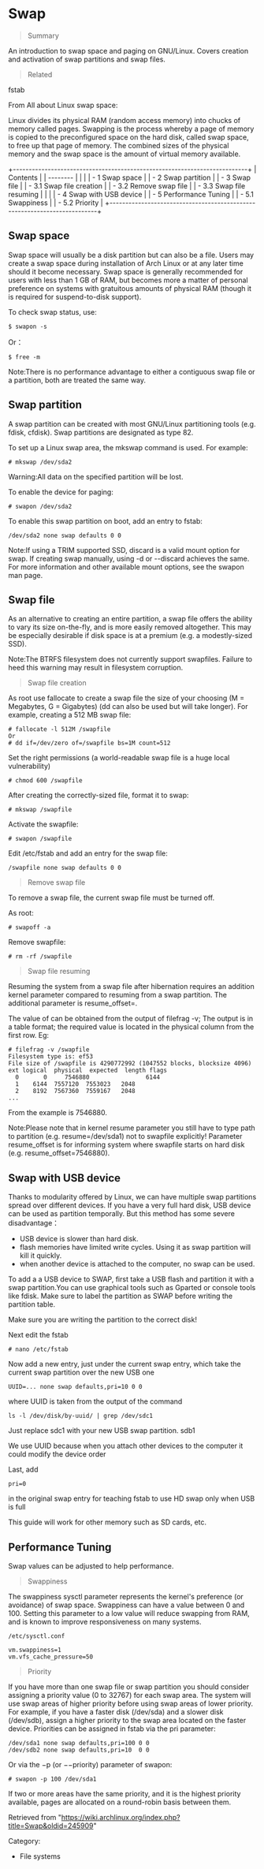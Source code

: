 Swap
====

> Summary

An introduction to swap space and paging on GNU/Linux. Covers creation
and activation of swap partitions and swap files.

> Related

fstab

From All about Linux swap space:

Linux divides its physical RAM (random access memory) into chucks of
memory called pages. Swapping is the process whereby a page of memory is
copied to the preconfigured space on the hard disk, called swap space,
to free up that page of memory. The combined sizes of the physical
memory and the swap space is the amount of virtual memory available.

+--------------------------------------------------------------------------+
| Contents                                                                 |
| --------                                                                 |
|                                                                          |
| -   1 Swap space                                                         |
| -   2 Swap partition                                                     |
| -   3 Swap file                                                          |
|     -   3.1 Swap file creation                                           |
|     -   3.2 Remove swap file                                             |
|     -   3.3 Swap file resuming                                           |
|                                                                          |
| -   4 Swap with USB device                                               |
| -   5 Performance Tuning                                                 |
|     -   5.1 Swappiness                                                   |
|     -   5.2 Priority                                                     |
+--------------------------------------------------------------------------+

Swap space
----------

Swap space will usually be a disk partition but can also be a file.
Users may create a swap space during installation of Arch Linux or at
any later time should it become necessary. Swap space is generally
recommended for users with less than 1 GB of RAM, but becomes more a
matter of personal preference on systems with gratuitous amounts of
physical RAM (though it is required for suspend-to-disk support).

To check swap status, use:

    $ swapon -s

Or：

    $ free -m

Note:There is no performance advantage to either a contiguous swap file
or a partition, both are treated the same way.

Swap partition
--------------

A swap partition can be created with most GNU/Linux partitioning tools
(e.g. fdisk, cfdisk). Swap partitions are designated as type 82.

To set up a Linux swap area, the mkswap command is used. For example:

    # mkswap /dev/sda2

Warning:All data on the specified partition will be lost.

To enable the device for paging:

    # swapon /dev/sda2

To enable this swap partition on boot, add an entry to fstab:

    /dev/sda2 none swap defaults 0 0

Note:If using a TRIM supported SSD, discard is a valid mount option for
swap. If creating swap manually, using -d or --discard achieves the
same. For more information and other available mount options, see the
swapon man page.

Swap file
---------

As an alternative to creating an entire partition, a swap file offers
the ability to vary its size on-the-fly, and is more easily removed
altogether. This may be especially desirable if disk space is at a
premium (e.g. a modestly-sized SSD).

Note:The BTRFS filesystem does not currently support swapfiles. Failure
to heed this warning may result in filesystem corruption.

> Swap file creation

As root use fallocate to create a swap file the size of your choosing (M
= Megabytes, G = Gigabytes) (dd can also be used but will take longer).
For example, creating a 512 MB swap file:

    # fallocate -l 512M /swapfile
    Or
    # dd if=/dev/zero of=/swapfile bs=1M count=512

Set the right permissions (a world-readable swap file is a huge local
vulnerability)

    # chmod 600 /swapfile

After creating the correctly-sized file, format it to swap:

    # mkswap /swapfile

Activate the swapfile:

    # swapon /swapfile

Edit /etc/fstab and add an entry for the swap file:

    /swapfile none swap defaults 0 0

> Remove swap file

To remove a swap file, the current swap file must be turned off.

As root:

    # swapoff -a

Remove swapfile:

    # rm -rf /swapfile

> Swap file resuming

Resuming the system from a swap file after hibernation requires an
addition kernel parameter compared to resuming from a swap partition.
The additional parameter is resume_offset=<Swap File Offset>.

The value of <Swap File Offset> can be obtained from the output of
filefrag -v; The output is in a table format; the required value is
located in the physical column from the first row. Eg:

    # filefrag -v /swapfile
    Filesystem type is: ef53
    File size of /swapfile is 4290772992 (1047552 blocks, blocksize 4096)
    ext logical  physical  expected  length flags
      0       0     7546880                6144 
      1    6144  7557120  7553023   2048 
      2    8192  7567360  7559167   2048 
    ...

From the example <Swap FIle Offset> is 7546880.

Note:Please note that in kernel resume parameter you still have to type
path to partition (e.g. resume=/dev/sda1) not to swapfile explicitly!
Parameter resume_offset is for informing system where swapfile starts on
hard disk (e.g. resume_offset=7546880).

Swap with USB device
--------------------

Thanks to modularity offered by Linux, we can have multiple swap
partitions spread over different devices. If you have a very full hard
disk, USB device can be used as partition temporally. But this method
has some severe disadvantage：

-   USB device is slower than hard disk.
-   flash memories have limited write cycles. Using it as swap partition
    will kill it quickly.
-   when another device is attached to the computer, no swap can be
    used.

To add a a USB device to SWAP, first take a USB flash and partition it
with a swap partition.You can use graphical tools such as Gparted or
console tools like fdisk. Make sure to label the partition as SWAP
before writing the partition table.

Make sure you are writing the partition to the correct disk!

Next edit the fstab

    # nano /etc/fstab

Now add a new entry, just under the current swap entry, which take the
current swap partition over the new USB one

    UUID=... none swap defaults,pri=10 0 0

where UUID is taken from the output of the command

    ls -l /dev/disk/by-uuid/ | grep /dev/sdc1

Just replace sdc1 with your new USB swap partition. sdb1

We use UUID because when you attach other devices to the computer it
could modify the device order

Last, add

    pri=0

in the original swap entry for teaching fstab to use HD swap only when
USB is full

This guide will work for other memory such as SD cards, etc.

Performance Tuning
------------------

Swap values can be adjusted to help performance.

> Swappiness

The swappiness sysctl parameter represents the kernel's preference (or
avoidance) of swap space. Swappiness can have a value between 0 and 100.
Setting this parameter to a low value will reduce swapping from RAM, and
is known to improve responsiveness on many systems.

    /etc/sysctl.conf

    vm.swappiness=1
    vm.vfs_cache_pressure=50

> Priority

If you have more than one swap file or swap partition you should
consider assigning a priority value (0 to 32767) for each swap area. The
system will use swap areas of higher priority before using swap areas of
lower priority. For example, if you have a faster disk (/dev/sda) and a
slower disk (/dev/sdb), assign a higher priority to the swap area
located on the faster device. Priorities can be assigned in fstab via
the pri parameter:

    /dev/sda1 none swap defaults,pri=100 0 0
    /dev/sdb2 none swap defaults,pri=10  0 0

Or via the −p (or −−priority) parameter of swapon:

    # swapon -p 100 /dev/sda1

If two or more areas have the same priority, and it is the highest
priority available, pages are allocated on a round-robin basis between
them.

Retrieved from
"https://wiki.archlinux.org/index.php?title=Swap&oldid=245909"

Category:

-   File systems
